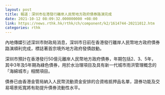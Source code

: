 ```yaml
---
layout: post
title: 報道：深圳市在港發行離岸人民幣地方政府債券路演完成
date: 2021-10-12 08:09:32.000000000 +08:00
link: https://news.rthk.hk/rthk/ch/component/k2/1614744-20211012.htm
categories: rthk
---
```


內地傳媒引述深圳市財政局消息，深圳市日前在香港發行離岸人民幣地方政府債券路演順利完成，標誌著首宗境外地方政府發債啟動。

深圳市預計在香港發行50億元離岸人民幣地方政府債券，年期包括2、3、5年，其中3年及5年期為綠色債券，用於水治理項目及具有新一代城市雨洪管理概念的「海綿城市」相關項目。

債券已由香港金管局納入人民幣流動資金安排的合資格抵押品名單，證券功能及交易場景拓寬將有助提升債券流動性水平。
